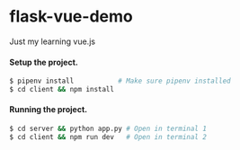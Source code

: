 # flask-vue-demo
Just my learning vue.js

#### Setup the project.

```bash
$ pipenv install           # Make sure pipenv installed
$ cd client && npm install
```

#### Running the project.

```bash
$ cd server && python app.py # Open in terminal 1
$ cd client && npm run dev   # Open in terminal 2
```
